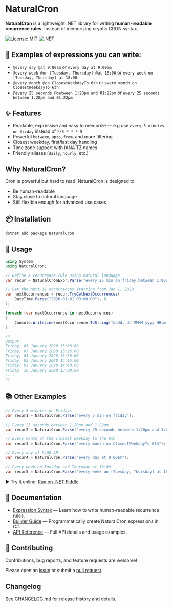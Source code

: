 # NaturalCron
**NaturalCron** is a lightweight .NET library for writing **human-readable recurrence rules**.
Instead of memorizing cryptic CRON syntax.

[![License: MIT](https://img.shields.io/badge/License-MIT-yellow.svg)](LICENSE)
![.NET](https://github.com/hugoj0s3/NaturalCron/actions/workflows/dotnet.yml/badge.svg)


## 🔁 Examples of expressions you can write:
- `@every day @at 9:00am` or `every day at 9:00am`
- `@every week @on [Tuesday, Thursday] @at 18:00` or `every week on [Tuesday, Thursday] at 18:00`
- `@every month @on ClosestWeekdayTo 6th` or `every month on ClosestWeekdayTo 6th`
- `@every 25 seconds @between 1:20pm and 01:22pm` or `every 25 seconds between 1:20pm and 01:22pm`


## ✨ Features
- Readable, expressive and easy to memorize — e.g use `every 5 minutes on friday` instead of `*/5 * * * 5`
- Powerful `between`, `upto`, `from`, and more filtering
- Closest weekday, first/last day handling
- Time zone support with IANA TZ names
- Friendly aliases (`daily`, `hourly`, etc.)


## Why NaturalCron?
Cron is powerful but hard to read. NaturalCron is designed to:
- Be human-readable
- Stay close to natural language
- Still flexible enough for advanced use cases


## 📦 Installation
```bash
dotnet add package NaturalCron
```


## 🚀 Usage
```csharp
using System;
using NaturalCron;

// Define a recurrence rule using natural language
var recur = NaturalCronExpr.Parse("every 25 min on friday between 1:00pm and 03:00pm");

// Get the next 11 occurrences starting from Jan 1, 2020
var nextOccurrences = recur.TryGetNextOccurrences(
    DateTime.Parse("2020-01-01 00:00:00"), 6
);

foreach (var nextOccurrence in nextOccurrences)
{
    Console.WriteLine(nextOccurrence.ToString("dddd, dd MMMM yyyy HH:mm:ss"));
}

/*
Output:
Friday, 03 January 2020 13:00:00
Friday, 03 January 2020 13:25:00
Friday, 03 January 2020 13:50:00
Friday, 03 January 2020 14:15:00
Friday, 03 January 2020 14:40:00
Friday, 10 January 2020 13:00:00
....
*/
```


## 📚 Other Examples
```csharp
// Every 5 minutes on Fridays
var recur1 = NaturalCron.Parse("every 5 min on friday");

// Every 25 seconds between 1:20pm and 1:22pm
var recur2 = NaturalCron.Parse("every 25 seconds between 1:20pm and 1:22pm");

// Every month on the closest weekday to the 6th
var recur3 = NaturalCron.Parse("every month on ClosestWeekdayTo 6th");

// Every day at 9:00 AM
var recur4 = NaturalCron.Parse("every day at 9:00am");

// Every week on Tuesday and Thursday at 18:00
var recur5 = NaturalCron.Parse("every week on [Tuesday, Thursday] at 18:00");
```


▶ Try it online: [Run on .NET Fiddle](https://dotnetfiddle.net/cJkXpr)


## 📖 Documentation
- [Expression Syntax](docs/expression-syntax.md) — Learn how to write human-readable recurrence rules.
- [Builder Guide](docs/builder.md) — Programmatically create NaturalCron expressions in C#.
- [API Reference](docs/api-reference.md) — Full API details and usage examples.


## 🤝 Contributing
Contributions, bug reports, and feature requests are welcome!

Please open an [issue](../../issues) or submit a [pull request](../../pulls).

## Changelog
See [CHANGELOG.md](./CHANGELOG.md) for release history and details.
